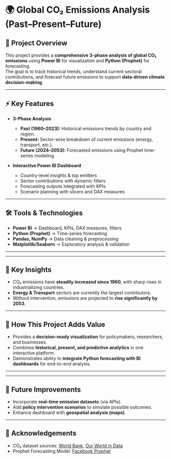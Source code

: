 
# 🌍 Global CO₂ Emissions Analysis (Past–Present–Future)

## 📌 Project Overview
This project provides a **comprehensive 3-phase analysis of global CO₂ emissions** using **Power BI** for visualization and **Python (Prophet)** for forecasting.  
The goal is to track historical trends, understand current sectoral contributions, and forecast future emissions to support **data-driven climate decision-making**.

---

## ⚡ Key Features
- **3-Phase Analysis**
  - **Past (1960–2023):** Historical emissions trends by country and region.
  - **Present:** Sector-wise breakdown of current emissions (energy, transport, etc.).
  - **Future (2024–2053):** Forecasted emissions using Prophet time-series modeling.

- **Interactive Power BI Dashboard**
  - Country-level insights & top emitters
  - Sector contributions with dynamic filters
  - Forecasting outputs integrated with KPIs
  - Scenario planning with slicers and DAX measures

---

## 🛠️ Tools & Technologies
- **Power BI** → Dashboard, KPIs, DAX measures, filters  
- **Python (Prophet)** → Time-series forecasting  
- **Pandas, NumPy** → Data cleaning & preprocessing  
- **Matplotlib/Seaborn** → Exploratory analysis & validation  

---

 

---

## 🔑 Key Insights
- CO₂ emissions have **steadily increased since 1960**, with sharp rises in industrializing countries.  
- **Energy & Transport** sectors are currently the largest contributors.  
- Without intervention, emissions are projected to **rise significantly by 2053**.  

---

## 🚀 How This Project Adds Value
- Provides a **decision-ready visualization** for policymakers, researchers, and businesses.  
- Combines **historical, present, and predictive analytics** in one interactive platform.  
- Demonstrates ability to **integrate Python forecasting with BI dashboards** for end-to-end analysis.  

---


---

## 📌 Future Improvements
- Incorporate **real-time emission datasets** (via APIs).  
- Add **policy intervention scenarios** to simulate possible outcomes.  
- Enhance dashboard with **geospatial analysis (maps)**.  

---

## 🙌 Acknowledgements
- CO₂ dataset sources: [World Bank](https://data.worldbank.org/), [Our World in Data](https://ourworldindata.org/co2-and-other-greenhouse-gas-emissions)  
- Prophet Forecasting Model: [Facebook Prophet](https://facebook.github.io/prophet/)  


